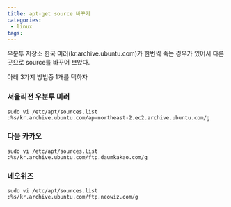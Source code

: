 ```yaml
---
title: apt-get source 바꾸기
categories:
 - linux
tags:
---
```


우분투 저장소 한국 미러(kr.archive.ubuntu.com)가 한번씩 죽는 경우가 있어서 다른곳으로 source를 바꾸어 보았다.

아래 3가지 방법중 1개를 택하자

### 서울리전 우분투 미러
```
sudo vi /etc/apt/sources.list
:%s/kr.archive.ubuntu.com/ap-northeast-2.ec2.archive.ubuntu.com/g
```


### 다음 카카오
```
sudo vi /etc/apt/sources.list
:%s/kr.archive.ubuntu.com/ftp.daumkakao.com/g
```

### 네오위즈
```
sudo vi /etc/apt/sources.list
:%s/kr.archive.ubuntu.com/ftp.neowiz.com/g
```
